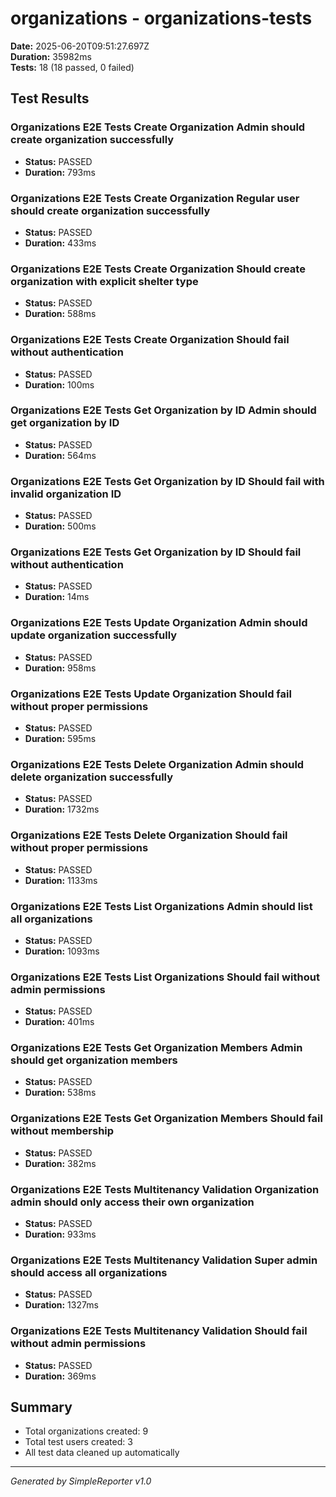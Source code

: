 # organizations - organizations-tests

**Date:** 2025-06-20T09:51:27.697Z  
**Duration:** 35982ms  
**Tests:** 18 (18 passed, 0 failed)

## Test Results


### Organizations E2E Tests Create Organization Admin should create organization successfully
- **Status:** PASSED
- **Duration:** 793ms



### Organizations E2E Tests Create Organization Regular user should create organization successfully
- **Status:** PASSED
- **Duration:** 433ms



### Organizations E2E Tests Create Organization Should create organization with explicit shelter type
- **Status:** PASSED
- **Duration:** 588ms



### Organizations E2E Tests Create Organization Should fail without authentication
- **Status:** PASSED
- **Duration:** 100ms



### Organizations E2E Tests Get Organization by ID Admin should get organization by ID
- **Status:** PASSED
- **Duration:** 564ms



### Organizations E2E Tests Get Organization by ID Should fail with invalid organization ID
- **Status:** PASSED
- **Duration:** 500ms



### Organizations E2E Tests Get Organization by ID Should fail without authentication
- **Status:** PASSED
- **Duration:** 14ms



### Organizations E2E Tests Update Organization Admin should update organization successfully
- **Status:** PASSED
- **Duration:** 958ms



### Organizations E2E Tests Update Organization Should fail without proper permissions
- **Status:** PASSED
- **Duration:** 595ms



### Organizations E2E Tests Delete Organization Admin should delete organization successfully
- **Status:** PASSED
- **Duration:** 1732ms



### Organizations E2E Tests Delete Organization Should fail without proper permissions
- **Status:** PASSED
- **Duration:** 1133ms



### Organizations E2E Tests List Organizations Admin should list all organizations
- **Status:** PASSED
- **Duration:** 1093ms



### Organizations E2E Tests List Organizations Should fail without admin permissions
- **Status:** PASSED
- **Duration:** 401ms



### Organizations E2E Tests Get Organization Members Admin should get organization members
- **Status:** PASSED
- **Duration:** 538ms



### Organizations E2E Tests Get Organization Members Should fail without membership
- **Status:** PASSED
- **Duration:** 382ms



### Organizations E2E Tests Multitenancy Validation Organization admin should only access their own organization
- **Status:** PASSED
- **Duration:** 933ms



### Organizations E2E Tests Multitenancy Validation Super admin should access all organizations
- **Status:** PASSED
- **Duration:** 1327ms



### Organizations E2E Tests Multitenancy Validation Should fail without admin permissions
- **Status:** PASSED
- **Duration:** 369ms



## Summary

- Total organizations created: 9
- Total test users created: 3
- All test data cleaned up automatically

---
*Generated by SimpleReporter v1.0*
